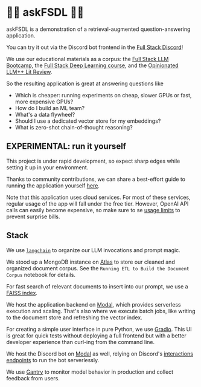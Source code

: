 # 🥞🦜 askFSDL 🦜🥞

askFSDL is a demonstration of a retrieval-augmented question-answering application.

You can try it out via the Discord bot frontend in the
[Full Stack Discord](https://fsdl.me/join-discord-askfsdl)!

We use our educational materials as a corpus:
the [Full Stack LLM Bootcamp](https://fullstackdeeplearning.com/llm-bootcamp),
the [Full Stack Deep Learning course](https://fullstackdeeplearning.com/course), and
the [Opinionated LLM++ Lit Review](https://tfs.ai/llm-lit-review).

So the resulting application is great at answering questions like

- Which is cheaper: running experiments on cheap, slower GPUs or fast, more expensive GPUs?
- How do I build an ML team?
- What's a data flywheel?
- Should I use a dedicated vector store for my embeddings?
- What is zero-shot chain-of-thought reasoning?

## EXPERIMENTAL: run it yourself

This project is under rapid development, so expect sharp edges
while setting it up in your environment.

Thanks to community contributions,
we can share a best-effort guide to running the application yourself
[here](./setup/).

Note that this application uses cloud services.
For most of these services, regular usage of the app will fall under the free tier.
However, OpenAI API calls can easily become expensive,
so make sure to se
[usage limits](https://platform.openai.com/account/billing/limits)
to prevent surprise bills.

## Stack

We use [`langchain`](https://github.com/hwchase17/langchain)
to organize our LLM invocations and prompt magic.

We stood up a MongoDB instance on
[Atlas](https://www.mongodb.com/atlas/database)
to store our cleaned and organized document corpus.
See the `Running ETL to Build the Document Corpus` notebook for details.

For fast search of relevant documents to insert into our prompt,
we use a [FAISS index](https://github.com/facebookresearch/faiss).

We host the application backend on
[Modal](https://modal.com/),
which provides serverless execution and scaling.
That's also where we execute batch jobs,
like writing to the document store and refreshing the vector index.

For creating a simple user interface in pure Python,
we use [Gradio](https://gradio.app/).
This UI is great for quick tests without deploying a full frontend
but with a better developer experience than curl-ing from the command line.

We host the Discord bot on
[Modal](https://modal.com/)
as well, relying on Discord's
[interactions endpoints](https://discord.com/developers/docs/tutorials/upgrading-to-application-commands#adding-an-interactions-endpoint-url)
to run the bot serverlessly.

We use
[Gantry](https://gantry.io)
to monitor model behavior in production and collect feedback from users.

